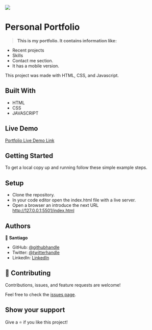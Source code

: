 ![](https://img.shields.io/badge/Microverse-blueviolet)

# Personal Portfolio 

> **This is my portfolio. It contains information like:**

- Recent projects
- Skills
- Contact me section.
- It has a mobile version.

This project was made with HTML, CSS, and Javascript.



## Built With

- HTML
- CSS
- JAVASCRIPT

## Live Demo

[Portfolio Live Demo Link ](https://santiago220991.github.io/Portfolio/)

## Getting Started

To get a local copy up and running follow these simple example steps.

## Setup

- Clone the repository.
- In your code editor open the index.html file with a live server.
- Open a browser an introduce the next URL http://127.0.0.1:5501/index.html


## Authors

👤 **Santiago**

- GitHub: [@githubhandle](https://github.com/Santiago220991) 
- Twitter: [@twitterhandle](https://twitter.com/SanCardenas10)
- LinkedIn: [LinkedIn](https://www.linkedin.com/in/santiago-cárdenas-671043160/)


## 🤝 Contributing

Contributions, issues, and feature requests are welcome!

Feel free to check the [issues page](https://github.com/Santiago220991/Portfolio/issues).


## Show your support

Give a ⭐️ if you like this project!
